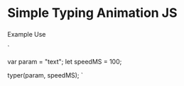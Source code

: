 
# Simple Typing Animation JS
###

Example Use

`

var param = "text";
let speedMS = 100;

typer(param, speedMS);
`
